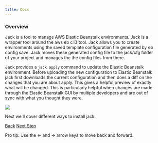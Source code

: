 ```yaml
---
title: Docs
---
```


### Overview

Jack is a tool to manage AWS Elastic Beanstalk environments. Jack is a wrapper tool around the aws eb cli3 tool. Jack allows you to create environments using the saved template configuration file generated by eb config save. Jack moves these generated config file to the jack/cfg folder of your project and manages the the config files from there.

Jack provides a `jack apply` command to update the Elastic Beanstalk environment. Before uploading the new configuration to Elastic Beanstalk jack first downloads the current configuration and then does a diff on the changes that you are about apply. This gives a helpful preview of exactly what will be changed. This is particularly helpful when changes are made through the Elastic Beanstalk GUI by multiple developers and are out of sync with what you thought they were.

<img src="/img/tutorials/jack-update.png" class="doc-photo" />

Next we'll cover different ways to install jack.

<a id="prev" class="btn btn-basic" href="{% link quick-start.md %}">Back</a>
<a id="next" class="btn btn-primary" href="{% link _docs/install.md %}">Next Step</a>
<p class="keyboard-tip">Pro tip: Use the <- and -> arrow keys to move back and forward.</p>

